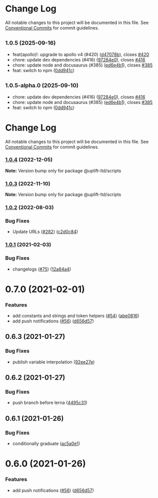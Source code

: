 # Change Log

All notable changes to this project will be documented in this file.
See [Conventional Commits](https://conventionalcommits.org) for commit guidelines.

## <small>1.0.5 (2025-09-16)</small>

* feat(apollo)!: upgrade to apollo v4 (#420) ([d47078b](https://github.com/uplift-ltd/nexus/commit/d47078b)), closes [#420](https://github.com/uplift-ltd/nexus/issues/420)
* chore: update dev dependencies (#416) ([97284e0](https://github.com/uplift-ltd/nexus/commit/97284e0)), closes [#416](https://github.com/uplift-ltd/nexus/issues/416)
* chore: update node and docusaurus (#385) ([ed6e4b1](https://github.com/uplift-ltd/nexus/commit/ed6e4b1)), closes [#385](https://github.com/uplift-ltd/nexus/issues/385)
* feat: switch to npm ([0dd941c](https://github.com/uplift-ltd/nexus/commit/0dd941c))





## <small>1.0.5-alpha.0 (2025-09-10)</small>

* chore: update dev dependencies (#416) ([97284e0](https://github.com/uplift-ltd/nexus/commit/97284e0)), closes [#416](https://github.com/uplift-ltd/nexus/issues/416)
* chore: update node and docusaurus (#385) ([ed6e4b1](https://github.com/uplift-ltd/nexus/commit/ed6e4b1)), closes [#385](https://github.com/uplift-ltd/nexus/issues/385)
* feat: switch to npm ([0dd941c](https://github.com/uplift-ltd/nexus/commit/0dd941c))





# Change Log

All notable changes to this project will be documented in this file. See
[Conventional Commits](https://conventionalcommits.org) for commit guidelines.

### [1.0.4](https://github.com/uplift-ltd/nexus/compare/@uplift-ltd/scripts@1.0.3...@uplift-ltd/scripts@1.0.4) (2022-12-05)

**Note:** Version bump only for package @uplift-ltd/scripts

### [1.0.3](https://github.com/uplift-ltd/nexus/compare/@uplift-ltd/scripts@1.0.2...@uplift-ltd/scripts@1.0.3) (2022-11-10)

**Note:** Version bump only for package @uplift-ltd/scripts

### [1.0.2](https://github.com/uplift-ltd/nexus/compare/@uplift-ltd/scripts@1.0.1...@uplift-ltd/scripts@1.0.2) (2022-08-03)

### Bug Fixes

- Update URLs ([#282](https://github.com/uplift-ltd/nexus/issues/282))
  ([c2d0c84](https://github.com/uplift-ltd/nexus/commit/c2d0c843c8eb18c4a9ae360ee2d840f5be388fac))

### [1.0.1](https://github.com/uplift-ltd/nexus/compare/@uplift-ltd/scripts@0.7.0...@uplift-ltd/scripts@1.0.1) (2021-02-03)

### Bug Fixes

- changelogs ([#75](https://github.com/uplift-ltd/nexus/issues/75))
  ([12a84a4](https://github.com/uplift-ltd/nexus/commit/12a84a443f74257efe930d0dcf96b61635643dcd))

# 0.7.0 (2021-02-01)

### Features

- add constants and strings and token helpers ([#54](https://github.com/uplift-ltd/nexus/issues/54))
  ([abe0816](https://github.com/uplift-ltd/nexus/commit/abe08162dec2552c083680fde4ce80bf9d4b6675))
- add push notifications ([#56](https://github.com/uplift-ltd/nexus/issues/56))
  ([d656d57](https://github.com/uplift-ltd/nexus/commit/d656d57fa545c77c9c28aab77e57ea43a2bacc60))

## 0.6.3 (2021-01-27)

### Bug Fixes

- publish variable interpolation
  ([92ee27e](https://github.com/uplift-ltd/nexus/commit/92ee27e2b1a473d14e95120fd9835f90e2b4b0d0))

## 0.6.2 (2021-01-27)

### Bug Fixes

- push branch before lerna
  ([4495c31](https://github.com/uplift-ltd/nexus/commit/4495c311019edad65242fddfcbec3763a86f528c))

## 0.6.1 (2021-01-26)

### Bug Fixes

- conditionally graduate
  ([ac5a0e1](https://github.com/uplift-ltd/nexus/commit/ac5a0e1fc880399a0b498e7eac042f1572fee991))

# 0.6.0 (2021-01-26)

### Features

- add push notifications ([#56](https://github.com/uplift-ltd/nexus/issues/56))
  ([d656d57](https://github.com/uplift-ltd/nexus/commit/d656d57fa545c77c9c28aab77e57ea43a2bacc60))
